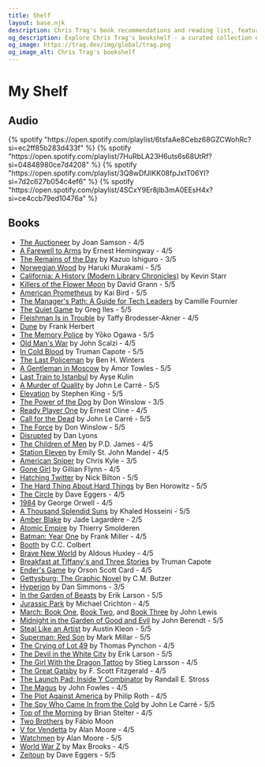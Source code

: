 ```yaml
---
title: Shelf
layout: base.njk
description: Chris Trag's book recommendations and reading list, featuring fiction, non-fiction, and graphic novels.
og_description: Explore Chris Trag's bookshelf - a curated collection of fiction, non-fiction, and graphic novels with personal ratings.
og_image: https://trag.dev/img/global/trag.png
og_image_alt: Chris Trag's bookshelf
---
```


# My Shelf

## Audio

<div class="spotify-grid">
{% spotify "https://open.spotify.com/playlist/6tsfaAe8Cebz68GZCWohRc?si=ec2ff85b283d433f" %}
{% spotify "https://open.spotify.com/playlist/7HuRbLA23H6uts6s68UtRf?si=04848980ce7d4208" %}
{% spotify "https://open.spotify.com/playlist/3Q8wDfJIKK08fpJxtT06YI?si=7d2c627b054c4ef6" %}
{% spotify "https://open.spotify.com/playlist/4SCxY9Er8jlb3mA0EEsH4x?si=ce4ccb79ed10476a" %}
</div>

## Books

* [The Auctioneer](https://www.goodreads.com/book/show/40742435) by Joan Samson - 4/5
* [A Farewell to Arms](https://www.goodreads.com/book/show/17978811) by Ernest Hemingway - 4/5
* [The Remains of the Day](https://www.goodreads.com/book/show/57934597) by Kazuo Ishiguro - 3/5
* [Norwegian Wood](https://www.goodreads.com/book/show/214615790) by Haruki Murakami - 5/5
* [California: A History (Modern Library Chronicles)](https://www.goodreads.com/book/show/414084) by Kevin Starr
* [Killers of the Flower Moon](https://www.goodreads.com/book/show/29496076) by David Grann - 5/5
* [American Prometheus](https://www.goodreads.com/book/show/8131063) by Kai Bird - 5/5
* [The Manager's Path: A Guide for Tech Leaders](https://www.goodreads.com/book/show/33369254) by Camille Fournier
* [The Quiet Game](https://www.goodreads.com/book/show/44472783) by Greg Iles - 5/5
* [Fleishman Is in Trouble](https://www.goodreads.com/book/show/42103980) by Taffy Brodesser-Akner - 4/5
* [Dune](https://www.goodreads.com/book/show/44767458) by Frank Herbert
* [The Memory Police](https://www.goodreads.com/book/show/37004370) by Yōko Ogawa - 5/5
* [Old Man's War](https://www.goodreads.com/book/show/36510196) by John Scalzi - 4/5
* [In Cold Blood](https://www.goodreads.com/book/show/168642) by Truman Capote - 5/5
* [The Last Policeman](https://www.goodreads.com/book/show/17316519) by Ben H. Winters
* [A Gentleman in Moscow](https://www.goodreads.com/book/show/29430012) by Amor Towles - 5/5
* [Last Train to Istanbul](https://www.goodreads.com/book/show/18045473) by Ayşe Kulin
* [A Murder of Quality](https://www.goodreads.com/book/show/18899505) by John Le Carré - 5/5
* [Elevation](https://www.goodreads.com/book/show/38355410) by Stephen King - 5/5
* [The Power of the Dog](https://www.goodreads.com/book/show/42411230) by Don Winslow - 3/5
* [Ready Player One](https://www.goodreads.com/book/show/20603758) by Ernest Cline - 4/5
* [Call for the Dead](https://www.goodreads.com/book/show/18715700) by John Le Carré - 5/5
* [The Force](https://www.goodreads.com/book/show/33140147) by Don Winslow - 5/5
* [Disrupted](https://www.goodreads.com/book/show/27426984) by Dan Lyons
* [The Children of Men](https://www.goodreads.com/book/show/41913) by P.D. James - 4/5
* [Station Eleven](https://www.goodreads.com/book/show/20170404) by Emily St. John Mandel - 4/5
* [American Sniper](https://www.goodreads.com/book/show/11887020) by Chris Kyle - 3/5
* [Gone Girl](https://www.goodreads.com/book/show/13261812) by Gillian Flynn - 4/5
* [Hatching Twitter](https://www.goodreads.com/book/show/18656827) by Nick Bilton - 5/5
* [The Hard Thing About Hard Things](https://www.goodreads.com/book/show/18176747) by Ben Horowitz - 5/5
* [The Circle](https://www.goodreads.com/book/show/18302455) by Dave Eggers - 4/5
* [1984](https://www.goodreads.com/book/show/40961427) by George Orwell - 4/5
* [A Thousand Splendid Suns](https://www.goodreads.com/book/show/4906099) by Khaled Hosseini - 5/5
* [Amber Blake](https://www.goodreads.com/book/show/43335338) by Jade Lagardère - 2/5
* [Atomic Empire](https://www.goodreads.com/book/show/38509655) by Thierry Smolderen
* [Batman: Year One](https://www.goodreads.com/book/show/59980) by Frank Miller - 4/5
* [Booth](https://www.goodreads.com/book/show/7159933) by C.C. Colbert
* [Brave New World](https://www.goodreads.com/book/show/5129) by Aldous Huxley - 4/5
* [Breakfast at Tiffany's and Three Stories](https://www.goodreads.com/book/show/251688) by Truman Capote
* [Ender's Game](https://www.goodreads.com/book/show/375802) by Orson Scott Card - 4/5
* [Gettysburg: The Graphic Novel](https://www.goodreads.com/book/show/6287229) by C.M. Butzer
* [Hyperion](https://www.goodreads.com/book/show/77566) by Dan Simmons - 3/5
* [In the Garden of Beasts](https://www.goodreads.com/book/show/10445007) by Erik Larson - 5/5
* [Jurassic Park](https://www.goodreads.com/book/show/7677) by Michael Crichton - 4/5
* [March: Book One](https://www.goodreads.com/book/show/17346698), [Book Two](https://www.goodreads.com/book/show/22487952), and [Book Three](https://www.goodreads.com/book/show/29436571) by John Lewis
* [Midnight in the Garden of Good and Evil](https://www.goodreads.com/book/show/386187) by John Berendt - 5/5
* [Steal Like an Artist](https://www.goodreads.com/book/show/16160706) by Austin Kleon - 5/5
* [Superman: Red Son](https://www.goodreads.com/book/show/154798) by Mark Millar - 5/5
* [The Crying of Lot 49](https://www.goodreads.com/book/show/11062401) by Thomas Pynchon - 4/5
* [The Devil in the White City](https://www.goodreads.com/book/show/21996) by Erik Larson - 5/5
* [The Girl With the Dragon Tattoo](https://www.goodreads.com/book/show/2429135) by Stieg Larsson - 4/5
* [The Great Gatsby](https://www.goodreads.com/book/show/4671) by F. Scott Fitzgerald - 4/5
* [The Launch Pad: Inside Y Combinator](https://www.goodreads.com/book/show/19006543) by Randall E. Stross
* [The Magus](https://www.goodreads.com/book/show/16286) by John Fowles - 4/5
* [The Plot Against America](https://www.goodreads.com/book/show/703) by Philip Roth - 4/5
* [The Spy Who Came In from the Cold](https://www.goodreads.com/book/show/19494) by John Le Carré - 5/5
* [Top of the Morning](https://www.goodreads.com/book/show/18886692) by Brian Stelter - 4/5
* [Two Brothers](https://www.goodreads.com/book/show/25527966) by Fábio Moon
* [V for Vendetta](https://www.goodreads.com/book/show/5805) by Alan Moore - 4/5
* [Watchmen](https://www.goodreads.com/book/show/472331) by Alan Moore - 5/5
* [World War Z](https://www.goodreads.com/book/show/8908) by Max Brooks - 4/5
* [Zeitoun](https://www.goodreads.com/book/show/8503590) by Dave Eggers - 5/5
